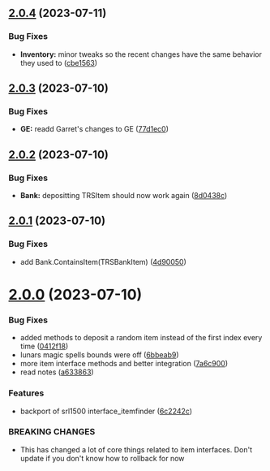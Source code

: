 ## [2.0.4](https://github.com/Torwent/SRL-T/compare/v2.0.3...v2.0.4) (2023-07-11)


### Bug Fixes

* **Inventory:** minor tweaks so the recent changes have the same behavior they used to ([cbe1563](https://github.com/Torwent/SRL-T/commit/cbe156322a3fe3456831d34ca0011be46bda5258))



## [2.0.3](https://github.com/Torwent/SRL-T/compare/v2.0.2...v2.0.3) (2023-07-10)


### Bug Fixes

* **GE:** readd Garret's changes to GE ([77d1ec0](https://github.com/Torwent/SRL-T/commit/77d1ec0370ec468276ec377590d5784804b8f7fb))



## [2.0.2](https://github.com/Torwent/SRL-T/compare/v2.0.1...v2.0.2) (2023-07-10)


### Bug Fixes

* **Bank:** depositting TRSItem should now work again ([8d0438c](https://github.com/Torwent/SRL-T/commit/8d0438cf18b657b36f6769f888702dcc23325e8a))



## [2.0.1](https://github.com/Torwent/SRL-T/compare/v2.0.0...v2.0.1) (2023-07-10)


### Bug Fixes

* add Bank.ContainsItem(TRSBankItem) ([4d90050](https://github.com/Torwent/SRL-T/commit/4d9005012d1089c22bc245c4c4b4533873401430))



# [2.0.0](https://github.com/Torwent/SRL-T/compare/v1.3.12...v2.0.0) (2023-07-10)


### Bug Fixes

* added methods to deposit a random item instead of the first index every time ([0412f18](https://github.com/Torwent/SRL-T/commit/0412f1813429df2c78b7c64931b68bb6ffc0fb8e))
* lunars magic spells bounds were off ([6bbeab9](https://github.com/Torwent/SRL-T/commit/6bbeab926c6f5bea503b6067063cc25b420102ed))
* more item interface methods and better integration ([7a6c900](https://github.com/Torwent/SRL-T/commit/7a6c900b1d3556853275e598e69edfe3a196a179))
* read notes ([a633863](https://github.com/Torwent/SRL-T/commit/a6338638a8f3e2ee59d25c80727d116967ad1d4b))


### Features

* backport of srl1500 interface_itemfinder ([6c2242c](https://github.com/Torwent/SRL-T/commit/6c2242cecbc25e6c9738c931cc0cdc827b647be6))


### BREAKING CHANGES

* This has changed a lot of core things related to item interfaces. Don't update if you don't know how to rollback for now



